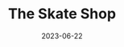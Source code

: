 ---
date: 2023-06-22
title: The Skate Shop
cardTitle: The Skate Shop
icons: ["fa-html5", "fa-css3"]
tags: ["project"]
eyebrow: landing page
imageTablet: /assets/skate-tablet.jpg
imageBreakout: /assets/skate-breakout.jpg
imageAlt:
blurb: Exploring layout and CSS in this landing page inspired by the e-skateboard Mellow. Find your Cali vibe in this chill landing page with a groove.
description: I love learning by doing. I designed this landing page to explore building layouts with Flexbox and a mobile first workflow. The result is a fully responsive site that works on a multitude of devices. I especially love the use of clamp() with font-size to create responsive typography.
buttons: ["Live Website", "Figma Design", "GitHub Repo"]
urls: [
    "https://theskateshop.netlify.app/",
    "https://www.figma.com/file/GkWAuuSnwxT0HRQBGtKu5E/The-Skate-Shop?type=design&node-id=0-1&t=Pc9hPSHzQVwG8pok-0",
    "https://github.com/Alliemack77/The-Skate-Shop"
]
---